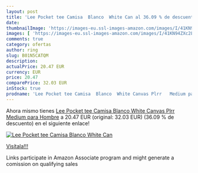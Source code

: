 ```yaml
---
layout: post
title: 'Lee Pocket tee Camisa  Blanco  White Can al 36.09 % de descuento'
date: 
thumbnailImage: 'https://images-eu.ssl-images-amazon.com/images/I/41KN94ZXc2L._SL200_.jpg'
images: [ 'https://images-eu.ssl-images-amazon.com/images/I/41KN94ZXc2L._SL200_.jpg' ]
comments: true
category: ofertas
author: ring
slug: B01N5CATQM
description:
actualPrice: 20.47 EUR
currency: EUR
price: 20.47
comparePrice: 32.03 EUR
inStock: true
prodname: 'Lee Pocket tee Camisa  Blanco  White Canvas Plrr   Medium para Hombre'
---
```


Ahora mismo tienes [Lee Pocket tee Camisa  Blanco  White Canvas Plrr   Medium para Hombre](https://www.amazon.es/dp/B01N5CATQM/?tag=tolees-21) a 20.47 EUR (original: 32.03 EUR) (36.09 %  de descuento) en el siguiente enlace!

[![Lee Pocket tee Camisa  Blanco  White Can](https://images-eu.ssl-images-amazon.com/images/I/41KN94ZXc2L._SL200_.jpg)](https://www.amazon.es/dp/B01N5CATQM/?tag=tolees-21)

[Visítala!!!](https://www.amazon.es/dp/B01N5CATQM/?tag=tolees-21)

Links participate in Amazon Associate program and might generate a comission on qualifying sales
